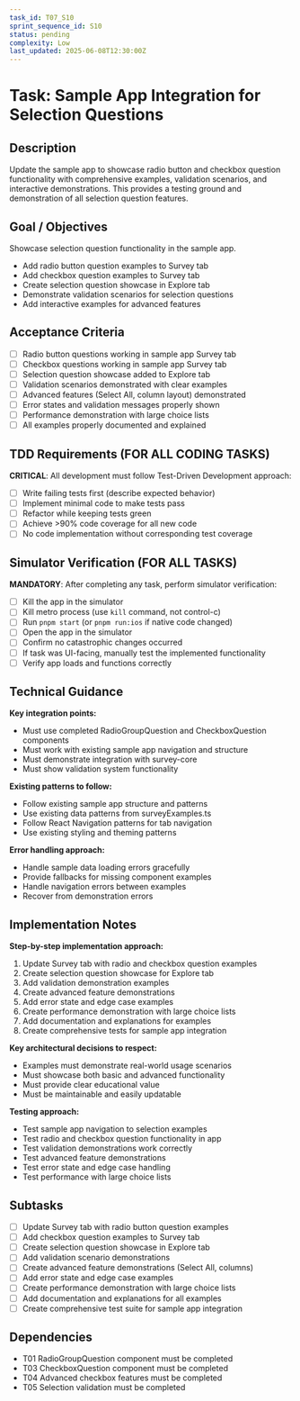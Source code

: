 ```yaml
---
task_id: T07_S10
sprint_sequence_id: S10
status: pending
complexity: Low
last_updated: 2025-06-08T12:30:00Z
---
```


# Task: Sample App Integration for Selection Questions

## Description
Update the sample app to showcase radio button and checkbox question functionality with comprehensive examples, validation scenarios, and interactive demonstrations. This provides a testing ground and demonstration of all selection question features.

## Goal / Objectives
Showcase selection question functionality in the sample app.
- Add radio button question examples to Survey tab
- Add checkbox question examples to Survey tab
- Create selection question showcase in Explore tab
- Demonstrate validation scenarios for selection questions
- Add interactive examples for advanced features

## Acceptance Criteria
- [ ] Radio button questions working in sample app Survey tab
- [ ] Checkbox questions working in sample app Survey tab
- [ ] Selection question showcase added to Explore tab
- [ ] Validation scenarios demonstrated with clear examples
- [ ] Advanced features (Select All, column layout) demonstrated
- [ ] Error states and validation messages properly shown
- [ ] Performance demonstration with large choice lists
- [ ] All examples properly documented and explained

## TDD Requirements (FOR ALL CODING TASKS)
**CRITICAL**: All development must follow Test-Driven Development approach:
- [ ] Write failing tests first (describe expected behavior)
- [ ] Implement minimal code to make tests pass
- [ ] Refactor while keeping tests green
- [ ] Achieve >90% code coverage for all new code
- [ ] No code implementation without corresponding test coverage

## Simulator Verification (FOR ALL TASKS)
**MANDATORY**: After completing any task, perform simulator verification:
- [ ] Kill the app in the simulator
- [ ] Kill metro process (use `kill` command, not control-c)
- [ ] Run `pnpm start` (or `pnpm run:ios` if native code changed)
- [ ] Open the app in the simulator
- [ ] Confirm no catastrophic changes occurred
- [ ] If task was UI-facing, manually test the implemented functionality
- [ ] Verify app loads and functions correctly

## Technical Guidance
**Key integration points:**
- Must use completed RadioGroupQuestion and CheckboxQuestion components
- Must work with existing sample app navigation and structure
- Must demonstrate integration with survey-core
- Must show validation system functionality

**Existing patterns to follow:**
- Follow existing sample app structure and patterns
- Use existing data patterns from surveyExamples.ts
- Follow React Navigation patterns for tab navigation
- Use existing styling and theming patterns

**Error handling approach:**
- Handle sample data loading errors gracefully
- Provide fallbacks for missing component examples
- Handle navigation errors between examples
- Recover from demonstration errors

## Implementation Notes
**Step-by-step implementation approach:**
1. Update Survey tab with radio and checkbox question examples
2. Create selection question showcase for Explore tab
3. Add validation demonstration examples
4. Create advanced feature demonstrations
5. Add error state and edge case examples
6. Create performance demonstration with large choice lists
7. Add documentation and explanations for examples
8. Create comprehensive tests for sample app integration

**Key architectural decisions to respect:**
- Examples must demonstrate real-world usage scenarios
- Must showcase both basic and advanced functionality
- Must provide clear educational value
- Must be maintainable and easily updatable

**Testing approach:**
- Test sample app navigation to selection examples
- Test radio and checkbox question functionality in app
- Test validation demonstrations work correctly
- Test advanced feature demonstrations
- Test error state and edge case handling
- Test performance with large choice lists

## Subtasks
- [ ] Update Survey tab with radio button question examples
- [ ] Add checkbox question examples to Survey tab
- [ ] Create selection question showcase in Explore tab
- [ ] Add validation scenario demonstrations
- [ ] Create advanced feature demonstrations (Select All, columns)
- [ ] Add error state and edge case examples
- [ ] Create performance demonstration with large choice lists
- [ ] Add documentation and explanations for all examples
- [ ] Create comprehensive test suite for sample app integration

## Dependencies
- T01 RadioGroupQuestion component must be completed
- T03 CheckboxQuestion component must be completed
- T04 Advanced checkbox features must be completed
- T05 Selection validation must be completed